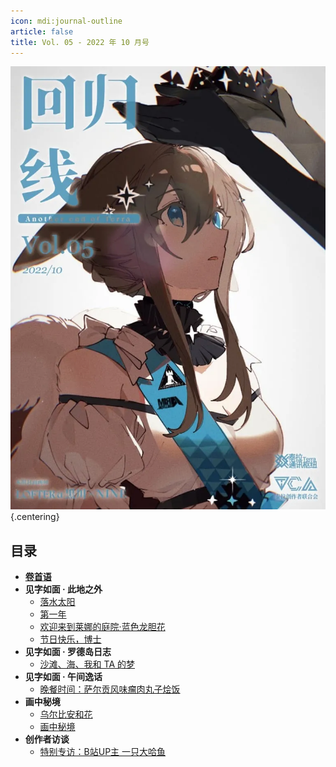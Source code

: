 ```yaml
---
icon: mdi:journal-outline
article: false
title: Vol. 05 - 2022 年 10 月号
---
```


![](./res/cover.webp) {.centering}

## 目录

- [**卷首语**](intro.html)
- **见字如面 · 此地之外**
  - [落水太阳](article1.html)
  - [第一年](article2.html)
  - [欢迎来到莱娜的庭院·蓝色龙胆花](article4.html)
  - [节日快乐，博士](article6.html)
- **见字如面 · 罗德岛日志**
  - [沙滩、海、我和 TA 的梦](article3.html)
- **见字如面 · 午间逸话**
  - [晚餐时间：萨尔贡风味瘤肉丸子烩饭](article5.html)
- **画中秘境**
  - [乌尔比安和花](comic1.html)
  - [画中秘境](paintings.html)
- **创作者访谈**
  - [特别专访：B站UP主 一只大哈鱼](interview.html)

<FakeAds />